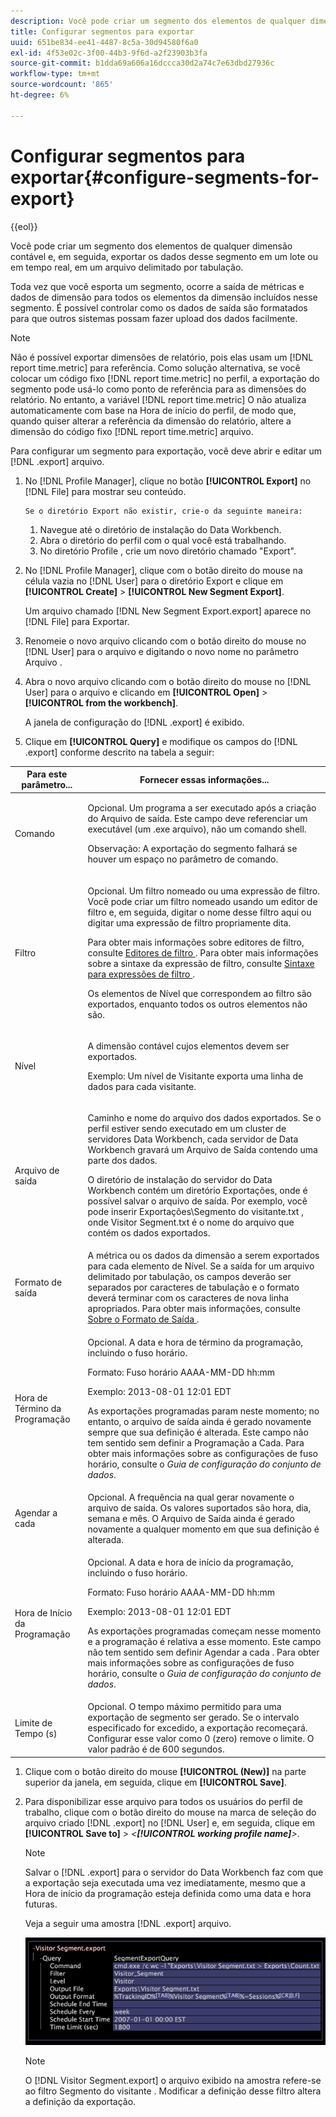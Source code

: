 ```yaml
---
description: Você pode criar um segmento dos elementos de qualquer dimensão contável e, em seguida, exportar os dados desse segmento em um lote ou em tempo real, em um arquivo delimitado por tabulação.
title: Configurar segmentos para exportar
uuid: 651be834-ee41-4487-8c5a-30d94580f6a0
exl-id: 4f53e02c-3f00-44b3-9f6d-a2f23903b3fa
source-git-commit: b1dda69a606a16dccca30d2a74c7e63dbd27936c
workflow-type: tm+mt
source-wordcount: '865'
ht-degree: 6%

---
```


# Configurar segmentos para exportar{#configure-segments-for-export}

{{eol}}

Você pode criar um segmento dos elementos de qualquer dimensão contável e, em seguida, exportar os dados desse segmento em um lote ou em tempo real, em um arquivo delimitado por tabulação.

Toda vez que você esporta um segmento, ocorre a saída de métricas e dados de dimensão para todos os elementos da dimensão incluídos nesse segmento. É possível controlar como os dados de saída são formatados para que outros sistemas possam fazer upload dos dados facilmente.

>[!NOTE]
>
>Não é possível exportar dimensões de relatório, pois elas usam um [!DNL report time.metric] para referência. Como solução alternativa, se você colocar um código fixo [!DNL report time.metric] no perfil, a exportação do segmento pode usá-lo como ponto de referência para as dimensões do relatório. No entanto, a variável [!DNL report time.metric] O não atualiza automaticamente com base na Hora de início do perfil, de modo que, quando quiser alterar a referência da dimensão do relatório, altere a dimensão do código fixo [!DNL report time.metric] arquivo.

Para configurar um segmento para exportação, você deve abrir e editar um [!DNL .export] arquivo.

1. No [!DNL Profile Manager], clique no botão **[!UICONTROL Export]** no [!DNL File] para mostrar seu conteúdo.

       Se o diretório Export não existir, crie-o da seguinte maneira:
   
   1. Navegue até o diretório de instalação do Data Workbench.
   1. Abra o diretório do perfil com o qual você está trabalhando.
   1. No diretório Profile , crie um novo diretório chamado &quot;Export&quot;.

1. No [!DNL Profile Manager], clique com o botão direito do mouse na célula vazia no [!DNL User] para o diretório Export e clique em **[!UICONTROL Create]** > **[!UICONTROL New Segment Export]**.

   Um arquivo chamado [!DNL New Segment Export.export] aparece no [!DNL File] para Exportar.

1. Renomeie o novo arquivo clicando com o botão direito do mouse no [!DNL User] para o arquivo e digitando o novo nome no parâmetro Arquivo .
1. Abra o novo arquivo clicando com o botão direito do mouse no [!DNL User] para o arquivo e clicando em **[!UICONTROL Open]** > **[!UICONTROL from the workbench]**.

   A janela de configuração do [!DNL .export] é exibido.

1. Clique em **[!UICONTROL Query]** e modifique os campos do [!DNL .export] conforme descrito na tabela a seguir:

<table id="table_C2EC8FCD3FA04DE78D2CADFA3F7FD8E3"> 
 <thead> 
  <tr> 
   <th colname="col1" class="entry"> Para este parâmetro... </th> 
   <th colname="col2" class="entry"> Fornecer essas informações... </th> 
  </tr> 
 </thead>
 <tbody> 
  <tr> 
   <td colname="col1"> Comando </td> 
   <td colname="col2"> <p>Opcional. Um programa a ser executado após a criação do Arquivo de saída. Este campo deve referenciar um executável (um <span class="filepath"> .exe </span> arquivo), não um comando shell. </p> <p>Observação: A exportação do segmento falhará se houver um espaço no parâmetro de comando. </p> </td> 
  </tr> 
  <tr> 
   <td colname="col1"> Filtro </td> 
   <td colname="col2"> <p>Opcional. Um filtro nomeado ou uma expressão de filtro. Você pode criar um filtro nomeado usando um editor de filtro e, em seguida, digitar o nome desse filtro aqui ou digitar uma expressão de filtro propriamente dita. </p> <p>Para obter mais informações sobre editores de filtro, consulte <a href="../../../home/c-get-started/c-analysis-vis/c-filter-editors/c-filter-editors.md#concept-2f343ecbed8240f18b0c1f1eccef11e3"> Editores de filtro </a>. Para obter mais informações sobre a sintaxe da expressão de filtro, consulte <a href="../../../home/c-get-started/c-qry-lang-syntx/c-syntx-fltr-exp.md#concept-72f2563f809747a2a3cff7ec72462a15"> Sintaxe para expressões de filtro </a>. </p> <p>Os elementos de Nível que correspondem ao filtro são exportados, enquanto todos os outros elementos não são. </p> </td> 
  </tr> 
  <tr> 
   <td colname="col1"> Nível </td> 
   <td colname="col2"> <p>A dimensão contável cujos elementos devem ser exportados. </p> <p>Exemplo: Um nível de Visitante exporta uma linha de dados para cada visitante. </p> </td> 
  </tr> 
  <tr> 
   <td colname="col1"> Arquivo de saída </td> 
   <td colname="col2"> <p>Caminho e nome do arquivo dos dados exportados. Se o perfil estiver sendo executado em um cluster de servidores Data Workbench, cada servidor de Data Workbench gravará um Arquivo de Saída contendo uma parte dos dados. </p> <p>O diretório de instalação do servidor do Data Workbench contém um diretório Exportações, onde é possível salvar o arquivo de saída. Por exemplo, você pode inserir <span class="filepath"> Exportações\Segmento do visitante.txt </span>, onde <span class="filepath"> Visitor Segment.txt </span> é o nome do arquivo que contém os dados exportados. </p> </td> 
  </tr> 
  <tr> 
   <td colname="col1"> Formato de saída </td> 
   <td colname="col2"> A métrica ou os dados da dimensão a serem exportados para cada elemento de Nível. Se a saída for um arquivo delimitado por tabulação, os campos deverão ser separados por caracteres de tabulação e o formato deverá terminar com os caracteres de nova linha apropriados. Para obter mais informações, consulte <a href="../../../home/c-get-started/c-exp-data-seg-exp/c-abt-otpt-frmt.md#concept-ac7e24d1374a4b418365db7cc98c361e"> Sobre o Formato de Saída </a>. </td> 
  </tr> 
  <tr> 
   <td colname="col1"> Hora de Término da Programação </td> 
   <td colname="col2"> <p>Opcional. A data e hora de término da programação, incluindo o fuso horário. </p> <p>Formato: Fuso horário AAAA-MM-DD hh:mm </p> <p>Exemplo: 2013-08-01 12:01 EDT </p> <p>As exportações programadas param neste momento; no entanto, o arquivo de saída ainda é gerado novamente sempre que sua definição é alterada. Este campo não tem sentido sem definir a Programação a Cada. Para obter mais informações sobre as configurações de fuso horário, consulte o <i>Guia de configuração do conjunto de dados</i>. </p> </td> 
  </tr> 
  <tr> 
   <td colname="col1"> Agendar a cada </td> 
   <td colname="col2"> Opcional. A frequência na qual gerar novamente o arquivo de saída. Os valores suportados são hora, dia, semana e mês. O Arquivo de Saída ainda é gerado novamente a qualquer momento em que sua definição é alterada. </td> 
  </tr> 
  <tr> 
   <td colname="col1"> Hora de Início da Programação </td> 
   <td colname="col2"> <p>Opcional. A data e hora de início da programação, incluindo o fuso horário. </p> <p>Formato: Fuso horário AAAA-MM-DD hh:mm </p> <p>Exemplo: 2013-08-01 12:01 EDT </p> <p>As exportações programadas começam nesse momento e a programação é relativa a esse momento. Este campo não tem sentido sem definir <span class="wintitle"> Agendar a cada </span>. Para obter mais informações sobre as configurações de fuso horário, consulte o <i>Guia de configuração do conjunto de dados</i>. </p> </td> 
  </tr> 
  <tr> 
   <td colname="col1"> Limite de Tempo (s) </td> 
   <td colname="col2"> Opcional. O tempo máximo permitido para uma exportação de segmento ser gerado. Se o intervalo especificado for excedido, a exportação recomeçará. Configurar esse valor como 0 (zero) remove o limite. O valor padrão é de 600 segundos. </td> 
  </tr> 
 </tbody> 
</table>

1. Clique com o botão direito do mouse **[!UICONTROL (New)]** na parte superior da janela, em seguida, clique em **[!UICONTROL Save]**.
1. Para disponibilizar esse arquivo para todos os usuários do perfil de trabalho, clique com o botão direito do mouse na marca de seleção do arquivo criado [!DNL .export] no [!DNL User] e, em seguida, clique em **[!UICONTROL Save to]** > *&lt;**[!UICONTROL working profile name]**>*.

   >[!NOTE]
   >
   >Salvar o [!DNL .export] para o servidor do Data Workbench faz com que a exportação seja executada uma vez imediatamente, mesmo que a Hora de início da programação esteja definida como uma data e hora futuras.

   Veja a seguir uma amostra [!DNL .export] arquivo.

   ![](assets/vis_Segment_Export_File.png)

   >[!NOTE]
   >
   >O [!DNL Visitor Segment.export] o arquivo exibido na amostra refere-se ao filtro Segmento do visitante . Modificar a definição desse filtro altera a definição da exportação.
